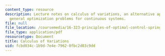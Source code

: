 ```yaml
---
content_type: resource
description: Lecture notes on calculus of variations, an alternative approach to solve
  general optimization problems for continuous systems.
file: null
file_location: /coursemedia/16-323-principles-of-optimal-control-spring-2008/fcbd034c1b9d7e4e79620fbc2d03c9dd_lec5.pdf
file_type: application/pdf
resourcetype: Document
title: Calculus of Variations
uid: fcbd034c-1b9d-7e4e-7962-0fbc2d03c9dd
---
```

